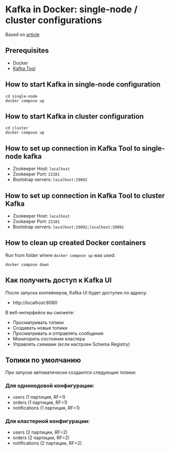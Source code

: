 # Kafka in Docker: single-node / cluster configurations

Based on [article](https://www.baeldung.com/ops/kafka-docker-setup)

## Prerequisites

- Docker
- [Kafka Tool](https://kafkatool.com/download.html)

## How to start Kafka in single-node configuration

```
cd single-node
docker compose up
```

## How to start Kafka in cluster configuration

```
cd cluster
docker compose up
```

## How to set up connection in Kafka Tool to single-node kafka

- Zookeeper Host: `localhost`
- Zookeeper Port: `22181`
- Bootstrap servers: `localhost:29092`

## How to set up connection in Kafka Tool to cluster Kafka

- Zookeeper Host: `localhost`
- Zookeeper Port: `22181`
- Bootstrap servers: `localhost:29092;localhost:39092`

## How to clean up created Docker containers

Run from folder where `docker compose up` was used:

```
docker compose down
```

## Как получить доступ к Kafka UI

После запуска контейнеров, Kafka UI будет доступен по адресу:
- http://localhost:8080

В веб-интерфейсе вы сможете:
- Просматривать топики
- Создавать новые топики
- Просматривать и отправлять сообщения
- Мониторить состояние кластера
- Управлять схемами (если настроен Schema Registry)

## Топики по умолчанию

При запуске автоматически создаются следующие топики:

### Для однонодовой конфигурации:
- users (1 партиция, RF=1)
- orders (1 партиция, RF=1)
- notifications (1 партиция, RF=1)

### Для кластерной конфигурации:
- users (2 партиции, RF=2)
- orders (2 партиции, RF=2)
- notifications (2 партиции, RF=2)
